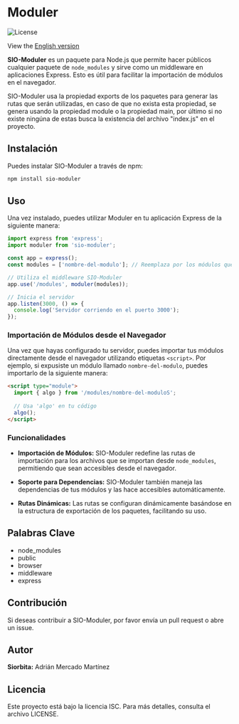 # Moduler

![License](https://img.shields.io/badge/license-ISC-brightgreen)

View the [English version](README.md)

**SIO-Moduler** es un paquete para Node.js que permite hacer públicos cualquier paquete de `node_modules` y sirve como un middleware en aplicaciones Express. Esto es útil para facilitar la importación de módulos en el navegador.

SIO-Moduler usa la propiedad exports de los paquetes para generar las rutas que serán utilizadas, en caso de que no exista esta propiedad, se genera usando la propiedad module o la propiedad main, por último si no existe ningúna de estas busca la existencia del archivo "index.js" en el proyecto.

## Instalación

Puedes instalar SIO-Moduler a través de npm:

```bash
npm install sio-moduler
```

## Uso

Una vez instalado, puedes utilizar Moduler en tu aplicación Express de la siguiente manera:

```javascript
import express from 'express';
import moduler from 'sio-moduler';

const app = express();
const modules = ['nombre-del-modulo']; // Reemplaza por los módulos que quieres exponer

// Utiliza el middleware SIO-Moduler
app.use('/modules', moduler(modules));

// Inicia el servidor
app.listen(3000, () => {
  console.log('Servidor corriendo en el puerto 3000');
});
```

### Importación de Módulos desde el Navegador

Una vez que hayas configurado tu servidor, puedes importar tus módulos directamente desde el navegador utilizando etiquetas `<script>`. Por ejemplo, si expusiste un módulo llamado `nombre-del-modulo`, puedes importarlo de la siguiente manera:

```html
<script type="module">
  import { algo } from '/modules/nombre-del-moduloS';
  
  // Usa 'algo' en tu código
  algo();
</script>
```

### Funcionalidades

- **Importación de Módulos:** SIO-Moduler redefine las rutas de importación para los archivos que se importan desde `node_modules`, permitiendo que sean accesibles desde el navegador.
  
- **Soporte para Dependencias:** SIO-Moduler también maneja las dependencias de tus módulos y las hace accesibles automáticamente.

- **Rutas Dinámicas:** Las rutas se configuran dinámicamente basándose en la estructura de exportación de los paquetes, facilitando su uso.

## Palabras Clave

- node_modules
- public
- browser
- middleware
- express

## Contribución

Si deseas contribuir a SIO-Moduler, por favor envía un pull request o abre un issue.

## Autor

**Siorbita:** Adrián Mercado Martínez

## Licencia

Este proyecto está bajo la licencia ISC. Para más detalles, consulta el archivo LICENSE.

